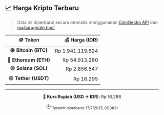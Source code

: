 

<!-- HARGA_KRIPTO -->
## 📈 Harga Kripto Terbaru

> Data ini diperbarui secara otomatis menggunakan [CoinGecko API](https://www.coingecko.com/) dan [exchangerate.host](https://exchangerate.host/)

<div align="center">

| 🪙 Token | 💰 Harga (IDR) |
|:------:|---------------:|
| 🟠 **Bitcoin (BTC)**   | Rp 1.941.119.624 |
| 🔵 **Ethereum (ETH)**  | Rp 54.913.280 |
| 🟣 **Solana (SOL)**    | Rp 2.856.547 |
| 🟢 **Tether (USDT)**   | Rp 16.295 |

---

💱 **Kurs Rupiah (USD → IDR)**: Rp 16.288

🕒 <sub>Terakhir diperbarui: 17/7/2025, 05.38.11</sub>

</div>
<!-- /HARGA_KRIPTO -->